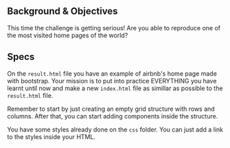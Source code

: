 ## Background & Objectives

This time the challenge is getting serious! Are you able to reproduce one of the most visited home pages of the world?

## Specs

On the `result.html` file you have an example of airbnb's home page made with bootstrap. Your mission is to put into practice EVERYTHING you have learnt until now and make a new `index.html` file as simillar as possible to the `result.html` file.

Remember to start by just creating an empty grid structure with rows and columns. After that, you can start adding components inside the structure.

You have some styles already done on the `css` folder. You can just add a link to the styles inside your HTML.
